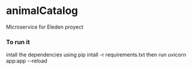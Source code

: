 # animalCatalog
Microservice for Eleden proyect
### To run it
intall the dependencies using pip intall -r requirements.txt
then run uvicorn app:app --reload
